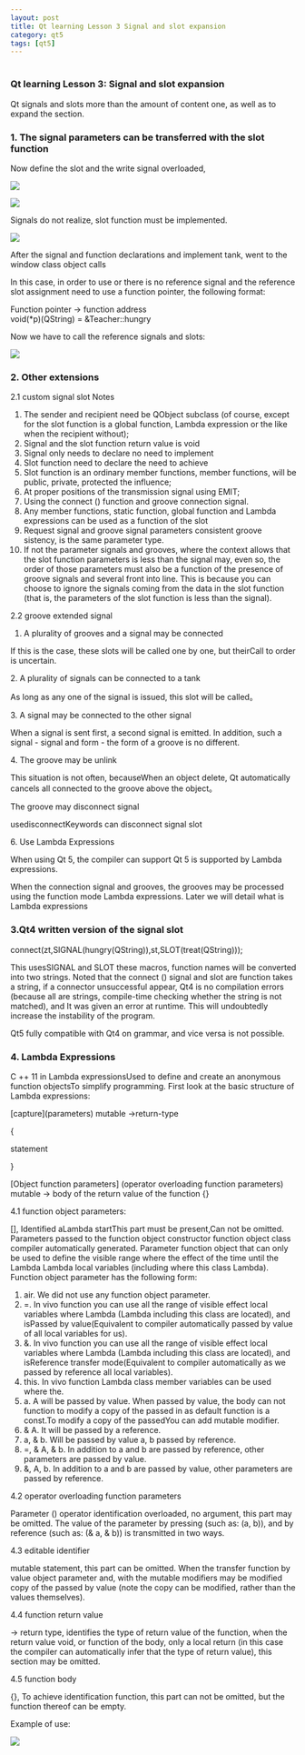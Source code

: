 ```yaml
---
layout: post
title: Qt learning Lesson 3 Signal and slot expansion
category: qt5
tags: [qt5]
---
```

# 

## 

##### 

### Qt learning Lesson 3: Signal and slot expansion

Qt signals and slots more than the amount of content one, as well as to expand the section.

### 1\. The signal parameters can be transferred with the slot function

Now define the slot and the write signal overloaded,

![](/public/assets/2021-07-25/2ad7185e5d71c4e81e9c8845e08a068c.png)

![](/public/assets/2021-07-25/c5c93ea7db70eeb127dfe0c6451daca6.png)

Signals do not realize, slot function must be implemented.

![](/public/assets/2021-07-25/53090401e9587f6a6819350c69f65004.png)

After the signal and function declarations and implement tank, went to the window class object calls

In this case, in order to use or there is no reference signal and the reference slot assignment need to use a function pointer, the following format:

Function pointer -\> function address  
void(\*p)(QString) =  &Teacher::hungry

Now we have to call the reference signals and slots:

![](/public/assets/2021-07-25/2f608c2834604938794da0f4203949cf.png)

### 2\. Other extensions

2.1 custom signal slot Notes

1. The sender and recipient need be QObject subclass (of course, except for the slot function is a global function, Lambda expression or the like when the recipient without);
2. Signal and the slot function return value is void
3. Signal only needs to declare no need to implement
4. Slot function need to declare the need to achieve
5. Slot function is an ordinary member functions, member functions, will be public, private, protected the influence;
6. At proper positions of the transmission signal using EMIT;
7. Using the connect () function and groove connection signal.
8. Any member functions, static function, global function and Lambda expressions can be used as a function of the slot
9. Request signal and groove signal parameters consistent groove sistency, is the same parameter type.
10. If not the parameter signals and grooves, where the context allows that the slot function parameters is less than the signal may, even so, the order of those parameters must also be a function of the presence of groove signals and several front into line. This is because you can choose to ignore the signals coming from the data in the slot function (that is, the parameters of the slot function is less than the signal).

2.2 groove extended signal

1. A plurality of grooves and a signal may be connected

If this is the case, these slots will be called one by one, but theirCall to order is uncertain.

2\. A plurality of signals can be connected to a tank

As long as any one of the signal is issued, this slot will be called。

3\. A signal may be connected to the other signal

When a signal is sent first, a second signal is emitted. In addition, such a signal - signal and form - the form of a groove is no different.

4\. The groove may be unlink

This situation is not often, becauseWhen an object delete, Qt automatically cancels all connected to the groove above the object。

The groove may disconnect signal

usedisconnectKeywords can disconnect signal slot

6\. Use Lambda Expressions

When using Qt 5, the compiler can support Qt 5 is supported by Lambda expressions.

When the connection signal and grooves, the grooves may be processed using the function mode Lambda expressions. Later we will detail what is Lambda expressions

### 3.Qt4 written version of the signal slot

connect(zt,SIGNAL(hungry(QString)),st,SLOT(treat(QString)));

This usesSIGNAL and SLOT these macros, function names will be converted into two strings. Noted that the connect () signal and slot are function takes a string, if a connector unsuccessful appear, Qt4 is no compilation errors (because all are strings, compile-time checking whether the string is not matched), and It was given an error at runtime. This will undoubtedly increase the instability of the program.

Qt5 fully compatible with Qt4 on grammar, and vice versa is not possible.

### 4\. Lambda Expressions

C ++ 11 in Lambda expressionsUsed to define and create an anonymous function objectsTo simplify programming. First look at the basic structure of Lambda expressions:

\[capture\](parameters) mutable -\>return-type

{

statement

}

\[Object function parameters\] (operator overloading function parameters) mutable -\> body of the return value of the function {}

4.1 function object parameters:

\[\], Identified aLambda startThis part must be present,Can not be omitted. Parameters passed to the function object constructor function object class compiler automatically generated. Parameter function object that can only be used to define the visible range where the effect of the time until the Lambda Lambda local variables (including where this class Lambda). Function object parameter has the following form:

1. air. We did not use any function object parameter.
2. =. In vivo function you can use all the range of visible effect local variables where Lambda (Lambda including this class are located), and isPassed by value(Equivalent to compiler automatically passed by value of all local variables for us).
3. &. In vivo function you can use all the range of visible effect local variables where Lambda (Lambda including this class are located), and isReference transfer mode(Equivalent to compiler automatically as we passed by reference all local variables).
4. this. In vivo function Lambda class member variables can be used where the.
5. a. A will be passed by value. When passed by value, the body can not function to modify a copy of the passed in as default function is a const.To modify a copy of the passedYou can add mutable modifier.
6. & A. It will be passed by a reference.
7. a, & b. Will be passed by value a, b passed by reference.
8. =, & A, & b. In addition to a and b are passed by reference, other parameters are passed by value.
9. &, A, b. In addition to a and b are passed by value, other parameters are passed by reference.

4.2 operator overloading function parameters

Parameter () operator identification overloaded, no argument, this part may be omitted. The value of the parameter by pressing (such as: (a, b)), and by reference (such as: (& a, & b)) is transmitted in two ways.

4.3 editable identifier

mutable statement, this part can be omitted. When the transfer function by value object parameter and, with the mutable modifiers may be modified copy of the passed by value (note the copy can be modified, rather than the values ​​themselves).

4.4 function return value

-\> return type, identifies the type of return value of the function, when the return value void, or function of the body, only a local return (in this case the compiler can automatically infer that the type of return value), this section may be omitted.

4.5 function body

{}, To achieve identification function, this part can not be omitted, but the function thereof can be empty.

Example of use:

![](/public/assets/2021-07-25/c9567866386a357d19c561f2858cbf41.png)